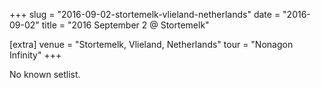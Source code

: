 +++
slug = "2016-09-02-stortemelk-vlieland-netherlands"
date = "2016-09-02"
title = "2016 September 2 @ Stortemelk"

[extra]
venue = "Stortemelk, Vlieland, Netherlands"
tour = "Nonagon Infinity"
+++

No known setlist.

